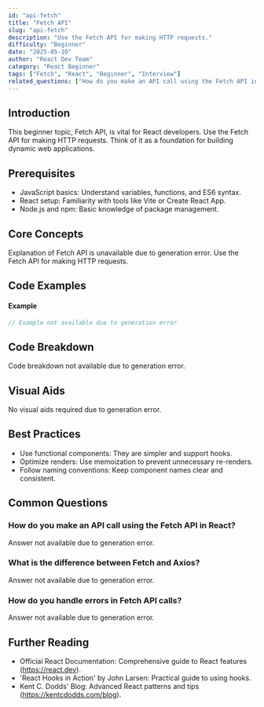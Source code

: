 ```yaml
---
id: "api-fetch"
title: "Fetch API"
slug: "api-fetch"
description: "Use the Fetch API for making HTTP requests."
difficulty: "Beginner"
date: "2025-05-10"
author: "React Dev Team"
category: "React Beginner"
tags: ["Fetch", "React", "Beginner", "Interview"]
related_questions: ["How do you make an API call using the Fetch API in React?", "What is the difference between Fetch and Axios?", "How do you handle errors in Fetch API calls?"]
---
```


## Introduction

This beginner topic, Fetch API, is vital for React developers. Use the Fetch API for making HTTP requests. Think of it as a foundation for building dynamic web applications.

## Prerequisites

- JavaScript basics: Understand variables, functions, and ES6 syntax.
- React setup: Familiarity with tools like Vite or Create React App.
- Node.js and npm: Basic knowledge of package management.

## Core Concepts

Explanation of Fetch API is unavailable due to generation error. Use the Fetch API for making HTTP requests.

## Code Examples

#### Example
```jsx
// Example not available due to generation error
```

## Code Breakdown

Code breakdown not available due to generation error.

## Visual Aids

No visual aids required due to generation error.

## Best Practices

- Use functional components: They are simpler and support hooks.
- Optimize renders: Use memoization to prevent unnecessary re-renders.
- Follow naming conventions: Keep component names clear and consistent.

## Common Questions

### How do you make an API call using the Fetch API in React?

Answer not available due to generation error.

### What is the difference between Fetch and Axios?

Answer not available due to generation error.

### How do you handle errors in Fetch API calls?

Answer not available due to generation error.

## Further Reading

- Official React Documentation: Comprehensive guide to React features (https://react.dev).
- 'React Hooks in Action' by John Larsen: Practical guide to using hooks.
- Kent C. Dodds' Blog: Advanced React patterns and tips (https://kentcdodds.com/blog).
